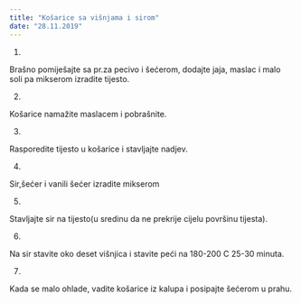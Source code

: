 ```yaml
--- 
title: "Košarice sa višnjama i sirom"
date: "28.11.2019"
---
```


1.
Brašno pomiješajte sa pr.za pecivo i šećerom, dodajte jaja, maslac i malo soli pa mikserom izradite tijesto.

2.
Košarice namažite maslacem i pobrašnite.

3.
Rasporedite tijesto u košarice i stavljajte nadjev.

4.
Sir,šećer i vanili šećer izradite mikserom

5.
Stavljajte sir na tijesto(u sredinu da ne prekrije cijelu površinu tijesta).

6.
Na sir stavite oko deset višnjica i stavite peći na 180-200 C 25-30 minuta.

7.
Kada se malo ohlade, vadite košarice iz kalupa i posipajte šećerom u prahu.

